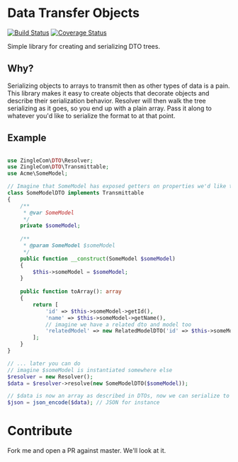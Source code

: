 Data Transfer Objects
=====================

[![Build Status](https://travis-ci.com/Zingle/php-dto.svg?branch=master)](https://travis-ci.com/Zingle/php-dto)
[![Coverage Status](https://coveralls.io/repos/github/Zingle/php-dto/badge.svg?branch=master)](https://coveralls.io/github/Zingle/php-dto?branch=master)

Simple library for creating and serializing DTO trees.

## Why?

Serializing objects to arrays to transmit then as other types of data is a pain. This 
library makes it easy to create objects that decorate objects and describe their
serialization behavior. Resolver will then walk the tree serializing as it goes, so 
you end up with a plain array. Pass it along to whatever you'd like to serialize the
format to at that point.

## Example

~~~ php

use ZingleCom\DTO\Resolver;
use ZingleCom\DTO\Transmittable;
use Acme\SomeModel;

// Imagine that SomeModel has exposed getters on properties we'd like to serialize
class SomeModelDTO implements Transmittable
{
    /**
     * @var SomeModel
     */
    private $someModel;
    
    /**
     * @param SomeModel $someModel
     */
    public function __construct(SomeModel $someModel)
    {
        $this->someModel = $someModel;
    }
    
    public function toArray(): array
    {
        return [
            'id' => $this->someModel->getId(),
            'name' => $this->someModel->getName(),
            // imagine we have a related dto and model too
            'relatedModel' => new RelatedModelDTO('id' => $this->someModel->getRelatedModel()),
        ];
    }
}

// ... later you can do 
// imagine $someModel is instantiated somewhere else
$resolver = new Resolver();
$data = $resolver->resolve(new SomeModelDTO($someModel)); 

// $data is now an array as described in DTOs, now we can serialize to whatever
$json = json_encode($data); // JSON for instance
~~~

# Contribute

Fork me and open a PR against master. We'll look at it.
